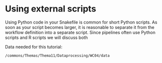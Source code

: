 # Using external scripts

Using Python code in your Snakefile is common for short Python scripts. As soon as your script becomes larger, it is reasonable to separate it from the workflow definition into a separate script. Since pipelines often use Python scripts and R scripts we will discuss both

Data needed for this tutorial:

```bash
/commons/Themas/Thema11/Dataprocessing/WC04/data
```

